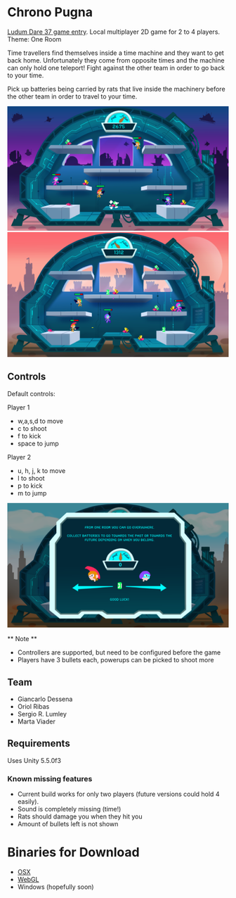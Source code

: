 # Chrono Pugna
[Ludum Dare 37 game entry](http://ludumdare.com/compo/ludum-dare-37/?action=preview&uid=125037). Local multiplayer 2D game for 2 to 4 players.
Theme: One Room

Time travellers find themselves inside a time machine and they want to get back home. Unfortunately they come from opposite times and the machine can only hold one teleport! Fight against the other team in order to go back to your time.

Pick up batteries being carried by rats that live inside the machinery before the other team in order to travel to your time.

![game1](Screenshots/in_game_future.png "Traveling to the future")
![game2](Screenshots/in_game_past.png "Traveling to the past")

## Controls
Default controls:

Player 1
 - w,a,s,d to move
 - c to shoot
 - f to kick
 - space to jump

Player 2
 - u, h, j, k to move 
 - l to shoot
 - p to kick
 - m to jump

 ![tutorial](Screenshots/tutorial.png "Tutorial control")
 
** Note **
 - Controllers are supported, but need to be configured before the game
 - Players have 3 bullets each, powerups can be picked to shoot more

## Team
 - Giancarlo Dessena
 - Oriol Ribas
 - Sergio R. Lumley
 - Marta Viader

## Requirements
Uses Unity 5.5.0f3

### Known missing features
 - Current build works for only two players (future versions could hold 4 easily).
 - Sound is completely missing (time!)
 - Rats should damage you when they hit you
 - Amount of bullets left is not shown

  # Binaries for Download
 - [OSX](ReleaseVersion/pugna_1.0.0.zip)
 - [WebGL](https://pixelbumper.itch.io/chrono-pugna)
 - Windows (hopefully soon)
